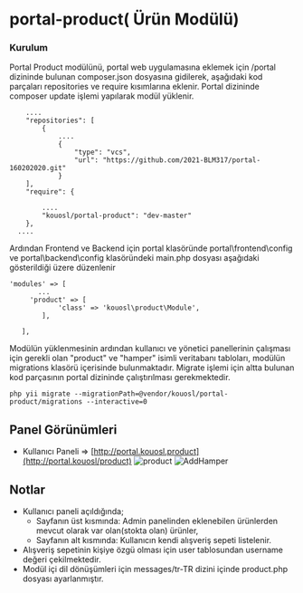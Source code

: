 
# portal-product( Ürün Modülü)


### Kurulum

Portal Product modülünü, portal web uygulamasına eklemek için /portal dizininde bulunan composer.json dosyasına gidilerek, aşağıdaki kod parçaları repositories ve require kısımlarına eklenir. Portal dizininde composer update işlemi yapılarak modül yüklenir.

        ....
        "repositories": [
            {
                ....
                {
                    "type": "vcs",
                    "url": "https://github.com/2021-BLM317/portal-160202020.git"
                }
        ],
        "require": {

            ....   
            "kouosl/portal-product": "dev-master"
        },
      ....
  
Ardından Frontend ve Backend için portal klasöründe  portal\frontend\config ve portal\backend\config klasöründeki main.php dosyası aşağıdaki gösterildiği üzere düzenlenir


```
'modules' => [
       ...
     'product' => [
            'class' => 'kouosl\product\Module',
        ],

   ],

 ```


Modülün yüklenmesinin ardından kullanıcı ve yönetici panellerinin çalışması için gerekli olan "product" ve "hamper" isimli veritabanı tabloları, modülün migrations klasörü içerisinde bulunmaktadır. Migrate işlemi için altta bulunan kod parçasının portal dizininde çalıştırılması gerekmektedir.

    php yii migrate --migrationPath=@vendor/kouosl/portal-product/migrations --interactive=0
    


## Panel Görünümleri

 - Kullanıcı Paneli => [http://portal.kouosl.product](http://portal.kouosl/product)
![product](https://user-images.githubusercontent.com/58732895/72112016-7a905880-334d-11ea-81d2-da4c2a049092.png)
![AddHamper](https://user-images.githubusercontent.com/58732895/72112716-706f5980-334f-11ea-9f0f-c6c955e562c2.png)

 
 
## Notlar
 - Kullanıcı paneli açıldığında;
    - Sayfanın üst kısmında: Admin panelinden eklenebilen ürünlerden mevcut olarak var olan(stokta olan) ürünler,
    - Sayfanın alt kısmında: Kullanıcın kendi alışveriş sepeti listelenir.
 - Alışveriş sepetinin kişiye özgü olması için user tablosundan username değeri çekilmektedir.
 - Modül içi dil dönüşümleri için messages/tr-TR dizini içinde product.php dosyası ayarlanmıştır. 
  
